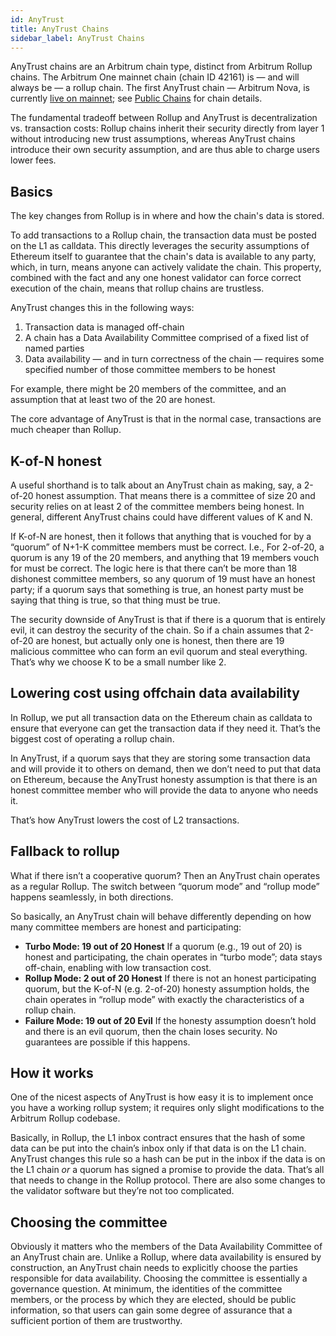 ```yaml
---
id: AnyTrust
title: AnyTrust Chains
sidebar_label: AnyTrust Chains
---
```






AnyTrust chains are an Arbitrum chain type, distinct from Arbitrum Rollup chains. The Arbitrum One mainnet chain (chain ID 42161) is — and will always be — a rollup chain. The first AnyTrust chain — Arbitrum Nova, is currently [live on mainnet](https://medium.com/offchainlabs/its-time-for-a-new-dawn-nova-is-open-to-the-public-a081df1e4ad2); see [Public Chains](Public_Chains.md) for chain details.

The fundamental tradeoff between Rollup and AnyTrust is decentralization vs. transaction costs: Rollup chains inherit their security directly from layer 1 without introducing new trust assumptions, whereas AnyTrust chains introduce their own security assumption, and are thus able to charge users lower fees.

## Basics





The key changes from Rollup is in where and how the chain's data is stored.

To add transactions to a Rollup chain, the transaction data must be posted on the L1 as calldata. This directly leverages the security assumptions of Ethereum itself to guarantee that the chain's data is available to any party, which, in turn, means anyone can actively validate the chain. This property, combined with the fact and any one honest validator can force correct execution of the chain, means that rollup chains are trustless.

AnyTrust changes this in the following ways:

1. Transaction data is managed off-chain
1. A chain has a Data Availability Committee comprised of a fixed list of named parties
1. Data availability — and in turn correctness of the chain — requires some specified number of those committee members to be honest

For example, there might be 20 members of the committee, and an assumption that at least two of the 20 are honest.

The core advantage of AnyTrust is that in the normal case, transactions are much cheaper than Rollup.

## K-of-N honest

A useful shorthand is to talk about an AnyTrust chain as making, say, a 2-of-20 honest assumption. That means there is a committee of size 20 and security relies on at least 2 of the committee members being honest. In general, different AnyTrust chains could have different values of K and N.

If K-of-N are honest, then it follows that anything that is vouched for by a “quorum” of N+1-K committee members must be correct. I.e., For 2-of-20, a quorum is any 19 of the 20 members, and anything that 19 members vouch for must be correct. The logic here is that there can’t be more than 18 dishonest committee members, so any quorum of 19 must have an honest party; if a quorum says that something is true, an honest party must be saying that thing is true, so that thing must be true.

The security downside of AnyTrust is that if there is a quorum that is entirely evil, it can destroy the security of the chain. So if a chain assumes that 2-of-20 are honest, but actually only one is honest, then there are 19 malicious committee who can form an evil quorum and steal everything. That’s why we choose K to be a small number like 2.

## Lowering cost using offchain data availability

In Rollup, we put all transaction data on the Ethereum chain as calldata to ensure that everyone can get the transaction data if they need it. That’s the biggest cost of operating a rollup chain.

In AnyTrust, if a quorum says that they are storing some transaction data and will provide it to others on demand, then we don’t need to put that data on Ethereum, because the AnyTrust honesty assumption is that there is an honest committee member who will provide the data to anyone who needs it.

That’s how AnyTrust lowers the cost of L2 transactions.

## Fallback to rollup

What if there isn’t a cooperative quorum? Then an AnyTrust chain operates as a regular Rollup. The switch between “quorum mode” and “rollup mode” happens seamlessly, in both directions.

So basically, an AnyTrust chain will behave differently depending on how many committee members are honest and participating:

- **Turbo Mode: 19 out of 20 Honest** If a quorum (e.g., 19 out of 20) is honest and participating, the chain operates in “turbo mode”; data stays off-chain, enabling with low transaction cost.
- **Rollup Mode: 2 out of 20 Honest** If there is not an honest participating quorum, but the K-of-N (e.g. 2-of-20) honesty assumption holds, the chain operates in “rollup mode” with exactly the characteristics of a rollup chain.
- **Failure Mode: 19 out of 20 Evil** If the honesty assumption doesn’t hold and there is an evil quorum, then the chain loses security. No guarantees are possible if this happens.

## How it works

One of the nicest aspects of AnyTrust is how easy it is to implement once you have a working rollup system; it requires only slight modifications to the Arbitrum Rollup codebase.

Basically, in Rollup, the L1 inbox contract ensures that the hash of some data can be put into the chain’s inbox only if that data is on the L1 chain. AnyTrust changes this rule so a hash can be put in the inbox if the data is on the L1 chain _or_ a quorum has signed a promise to provide the data. That’s all that needs to change in the Rollup protocol. There are also some changes to the validator software but they’re not too complicated.

## Choosing the committee

Obviously it matters who the members of the Data Availability Committee of an AnyTrust chain are. Unlike a Rollup, where data availability is ensured by construction, an AnyTrust chain needs to explicitly choose the parties responsible for data availability. Choosing the committee is essentially a governance question. At minimum, the identities of the committee members, or the process by which they are elected, should be public information, so that users can gain some degree of assurance that a sufficient portion of them are trustworthy.  
